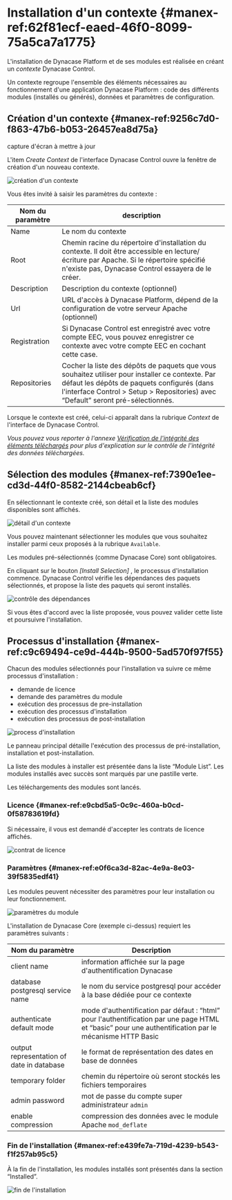 # Installation d'un contexte {#manex-ref:62f81ecf-eaed-46f0-8099-75a5ca7a1775}

L'installation de Dynacase Platform et de ses modules est réalisée en créant un *contexte* Dynacase Control.

Un contexte regroupe l'ensemble des éléments nécessaires au fonctionnement d'une application Dynacase Platform : code des différents modules (installés ou générés), données et paramètres de configuration.

## Création d'un contexte {#manex-ref:9256c7d0-f863-47b6-b053-26457ea8d75a}

<span class="fixme">capture d'écran à mettre à jour</span>

L'item *Create Context* de l'interface Dynacase Control ouvre la fenêtre de création d'un nouveau contexte.

![création d'un contexte](i7.png "création d'un contexte")

Vous êtes invité à saisir les paramètres du contexte :

| Nom du paramètre | description                                                                                                                                                                                                                         |
| -                | -                                                                                                                                                                                                                                   |
| Name             | Le nom du contexte                                                                                                                                                                                                                  |
| Root             | Chemin racine du répertoire d'installation du contexte. Il doit être accessible en lecture/écriture par Apache. Si le répertoire spécifié n'existe pas, Dynacase Control essayera de le créer.                                      |
| Description      | Description du contexte (optionnel)                                                                                                                                                                                                 |
| Url              | URL d'accès à Dynacase Platform, dépend de la configuration de votre serveur Apache (optionnel)                                                                                                                                     |
| Registration     | Si Dynacase Control est enregistré avec votre compte EEC, vous pouvez enregistrer ce contexte avec votre compte EEC en cochant cette case.                                                                                          |
| Repositories     | Cocher la liste des dépôts de paquets que vous souhaitez utiliser pour installer ce contexte. Par défaut les dépôts de paquets configurés (dans l'interface Control > Setup > Repositories) avec “Default” seront pré-sélectionnés. |
 
Lorsque le contexte est créé, celui-ci apparaît dans la rubrique *Context* de l'interface de Dynacase Control.

_Vous pouvez vous reporter à l'annexe [Vérification de l'intégrité des éléments téléchargés](#controle-integrite) pour plus d'explication sur le contrôle de l'intégrité des données téléchargées._

## Sélection des modules {#manex-ref:7390e1ee-cd3d-44f0-8582-2144cbeab6cf}

En sélectionnant le contexte créé, son détail et la liste des modules disponibles sont affichés.

![détail d'un contexte](i8.png "détail d'un contexte")

Vous pouvez maintenant sélectionner les modules que vous souhaitez installer parmi ceux proposés à la rubrique `Available`.

Les modules pré-sélectionnés (comme Dynacase Core) sont obligatoires.

En cliquant sur le bouton *[Install Selection]* , le processus d'installation commence.
Dynacase Control vérifie les dépendances des paquets sélectionnés, et propose la liste des paquets qui seront installés.

![contrôle des dépendances](i9.png "contrôle des dépendances")

Si vous êtes d'accord avec la liste proposée, vous pouvez valider cette liste et poursuivre l'installation.

## Processus d'installation {#manex-ref:c9c69494-ce9d-444b-9500-5ad570f97f55}

Chacun des modules sélectionnés pour l'installation va suivre ce même processus d'installation :

* demande de licence
* demande des paramètres du module
* exécution des processus de pre-installation
* exécution des processus d'installation
* exécution des processus de post-installation

![process d'installation](i12.png "process d'installation")

Le panneau principal détaille l'exécution des processus de pré-installation, installation et post-installation.

La liste des modules à installer est présentée dans la liste “Module List”.
Les modules installés avec succès sont marqués par une pastille verte.

Les téléchargements des modules sont lancés.

### Licence {#manex-ref:e9cbd5a5-0c9c-460a-b0cd-0f58783619fd}

Si nécessaire, il vous est demandé d'accepter les contrats de licence affichés.

![contrat de licence](i10.png "contrat de licence")

### Paramètres {#manex-ref:e0f6ca3d-82ac-4e9a-8e03-39f5835edf41}

Les modules peuvent nécessiter des paramètres pour leur installation ou leur fonctionnement.

![paramètres du module](i11.png "paramètres du module")

L'installation de Dynacase Core (exemple ci-dessus) requiert les paramètres suivants : 

| Nom du paramètre | Description |
| - | - |
| client name | information affichée sur la page d'authentification Dynacase |
| database postgresql service name | le nom du service postgresql pour accéder à la base dédiée pour ce contexte |
| authenticate default mode | mode d'authentification par défaut : “html” pour l'authentification par une page HTML et “basic” pour une authentification par le mécanisme HTTP Basic |
| output representation of date in database | le format de représentation des dates en base de données |
| temporary folder | chemin du répertoire où seront stockés les fichiers temporaires |
| admin password | mot de passe du compte super administrateur `admin` |
| enable compression | compression des données avec le module Apache `mod_deflate` |

### Fin de l'installation {#manex-ref:e439fe7a-719d-4239-b543-f1f257ab95c5}
 
À la fin de l'installation, les modules installés sont présentés dans la section “Installed”.

![fin de l'installation](i13.png "fin de l'installation")
